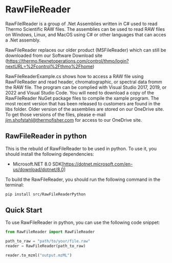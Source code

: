 # RawFileReader
RawFilelReader is a group of .Net Assemblies written in C# used to read Thermo Scientific RAW files.  The assemblies can be used to read RAW files on Windows, Linux, and MacOS using C# or other languages that can acces a .Net assembly.

RawFileReader replaces our older product (MSFileReader) which can still be downloaded from our Software Download site (https://thermo.flexnetoperations.com/control/thmo/login?nextURL=%2Fcontrol%2Fthmo%2Fhome)

RawFileReaderExample.cs shows how to access a RAW file using RawFileReader and read header, chromatographic, or spectral data fromm the RAW file.  The program can be complied with Visual Studio 2017, 2019, or 2022 and Visual Studio Code.  You will need to download a copy of the RawFileReader NuGet package files to compile the xample program.  The most recent version that has been released to customers are found in the libs folder.  Older version of the assemblies are stored on our OneDrive site.  To get those versions of the files, please e-mail jim.shofstahl@thermofisher.com for access to our OneDrive site.


## RawFileReader in python

This is the rebuild of RawFileReader to be used in python. To use it, you should install the following dependencies:
- Microsoft.NET 8.0 SDK[https://dotnet.microsoft.com/en-us/download/dotnet/8.0]


To build the RawFileReader, you should run the following command in the terminal:
```bash
pip install src/RawFileReaderPython
```

## Quick Start

To use RawFileReader in python, you can use the following code snippet:
```python
from RawFileReader import RawFileReader

path_to_raw = "path/to/your/file.raw"
reader = RawFileReader(path_to_raw)

reader.to_mzml("output.mzML")
```

